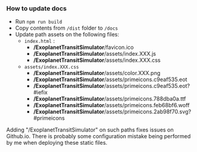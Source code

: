 ### How to update docs

- Run `npm run build`
- Copy contents from `/dist` folder to `/docs`
- Update path assets on the following files:
  - `index.html` :
    - **/ExoplanetTransitSimulator**/favicon.ico
    - **/ExoplanetTransitSimulator**/assets/index.XXX.js
    - **/ExoplanetTransitSimulator**/assets/index.XXX.css
  - `assets/index.XXX.css`
    - **/ExoplanetTransitSimulator**/assets/color.XXX.png
    - **/ExoplanetTransitSimulator**/assets/primeicons.c9eaf535.eot
    - **/ExoplanetTransitSimulator**/assets/primeicons.c9eaf535.eot?#iefix
    - **/ExoplanetTransitSimulator**/assets/primeicons.788dba0a.ttf
    - **/ExoplanetTransitSimulator**/assets/primeicons.feb68bf6.woff
    - **/ExoplanetTransitSimulator**/assets/primeicons.2ab98f70.svg?#primeicons

Adding "/ExoplanetTransitSimulator" on such paths fixes issues on Github.io. There is probably some configuration mistake being performed by me when deploying these static files.
